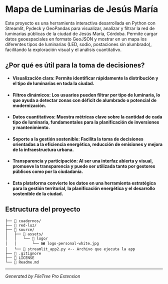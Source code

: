 # Mapa de Luminarias de Jesús María

Este proyecto es una herramienta interactiva desarrollada en Python con Streamlit, Pydeck y GeoPandas para visualizar, analizar y filtrar la red de luminarias públicas de la ciudad de Jesús María, Córdoba. Permite cargar datos geoespaciales en formato GeoJSON y mostrar en un mapa los diferentes tipos de luminarias (LED, sodio, postaciones sin alumbrado), facilitando la exploración visual y el análisis cuantitativo.

## ¿Por qué es útil para la toma de decisiones?


- #### Visualización clara: Permite identificar rápidamente la distribución y el tipo de luminarias en toda la ciudad.

- #### Filtros dinámicos: Los usuarios pueden filtrar por tipo de luminaria, lo que ayuda a detectar zonas con déficit de alumbrado o potencial de modernización.

- #### Datos cuantitativos: Muestra métricas clave sobre la cantidad de cada tipo de luminaria, fundamentales para la planificación de inversiones y mantenimiento.

- #### Soporte a la gestión sostenible: Facilita la toma de decisiones orientadas a la eficiencia energética, reducción de emisiones y mejora de la infraestructura urbana.

- #### Transparencia y participación: Al ser una interfaz abierta y visual, promueve la transparencia y puede ser utilizada tanto por gestores públicos como por la ciudadanía.

- #### Esta plataforma convierte los datos en una herramienta estratégica para la gestión territorial, la planificación energética y el desarrollo sostenible de la ciudad.


## Estructura del proyecto

```
├── 📁 cuadernos/ 
├── 📁 red-luz/ 
├── 📁 source/
│   ├── 📁 assets/
│   │   └── 📁 logo/
│   │       └── 🖼️ logo-personal-white.jpg
│   └── 🐍 streamlit_app2.py <-- Archivo que ejecuta la app
├── 🚫 .gitignore
├── 📜 LICENSE
└── 📖 Readme.md
```

---
*Generated by FileTree Pro Extension*